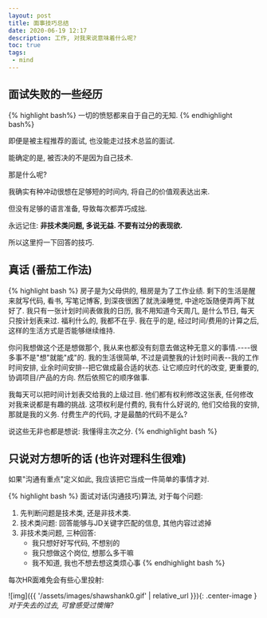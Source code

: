 ```yaml
---
layout: post
title: 面事技巧总结
date: 2020-06-19 12:17
description: 工作, 对我来说意味着什么呢?
toc: true
tags:
 - mind
---
```


## 面试失败的一些经历

{% highlight bash%}
一切的愤怒都来自于自己的无知.
{% endhighlight bash%}

即便是被主程推荐的面试, 也没能走过技术总监的面试.

能确定的是, 被否决的不是因为自己技术. 

那是什么呢?

我确实有种冲动很想在足够短的时间内, 将自己的价值观表达出来.

但没有足够的语言准备, 导致每次都弄巧成拙.

永远记住: **非技术类问题, 多说无益. 不要有过分的表现欲.**

所以这里捋一下回答的技巧.

## 真话 (番茄工作法)

{% highlight bash %}
房子是为父母供的, 租房是为了工作业绩.
剩下的生活是醒来就写代码, 看书, 写笔记博客, 到深夜很困了就洗澡睡觉, 中途吃饭随便弄两下就好了.
我只有一张计划时间表做我的日历, 我不用知道今天周几, 是什么节日, 每天只按计划表来过.
福利什么的, 我都不在乎. 
我在乎的是, 经过时间/费用的计算之后, 这样的生活方式是否能够继续维持.

你问我想做这个还是想做那个, 我从来也都没有刻意去做这种无意义的事情.----很多事不是"想"就能"成"的.
我的生活很简单, 不过是调整我的计划时间表--我的工作时间安排, 业余时间安排--把它做成最合适的状态.
让它顺应时代的改变, 更重要的, 协调项目/产品的方向.
然后依照它的顺序做事.

我每天可以把时间计划表交给我的上级过目.
他们都有权利修改这张表, 任何修改对我来说都是有趣的挑战.
这项权利是付费的, 我有什么好说的, 他们交给我的安排, 那就是我的义务.
付费生产的代码, 才是最酷的代码不是么?

说这些无非也都是想说: 我懂得主次之分.
{% endhighlight bash %}

## 只说对方想听的话 (也许对理科生很难)

如果"沟通有重点"定义如此, 我应该把它当成一件简单的事情才对.

{% highlight bash %}
面试对话(沟通技巧)算法, 对于每个问题:
1. 先判断问题是技术类, 还是非技术类.
2. 技术类问题: 回答能够与JD关键字匹配的信息, 其他内容过滤掉
3. 非技术类问题, 三种回答: 
    - 我只想好好写代码, 不想别的
    - 我只想做这个岗位, 想那么多干嘛
    - 我不知道, 我也不想去想这类烦心事
{% endhighlight bash %}

每次HR面难免会有些心里投射:

![img]({{ '/assets/images/shawshank0.gif' | relative_url }}){: .center-image }*对于失去的过去, 可曾感受过懊悔?*
